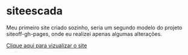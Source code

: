 # siteescada
 Meu primeiro site criado sozinho, seria um segundo modelo do projeto siteoff-gh-pages, onde eu realizei apenas algumas alterações.

 <a href="https://luananiceto.github.io/siteescada/">Clique aqui para vizualizar o site</a>
